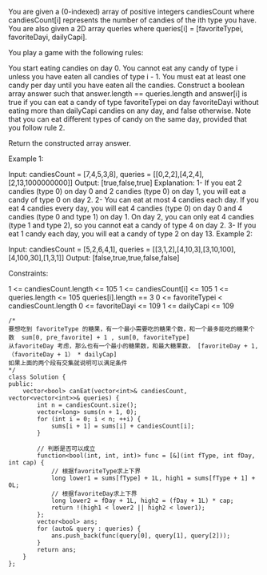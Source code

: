 You are given a (0-indexed) array of positive integers candiesCount where candiesCount[i] represents the number of candies of the ith type you have. You are also given a 2D array queries where queries[i] = [favoriteTypei, favoriteDayi, dailyCapi].

You play a game with the following rules:

You start eating candies on day 0.
You cannot eat any candy of type i unless you have eaten all candies of type i - 1.
You must eat at least one candy per day until you have eaten all the candies.
Construct a boolean array answer such that answer.length == queries.length and answer[i] is true if you can eat a candy of type favoriteTypei on day favoriteDayi without eating more than dailyCapi candies on any day, and false otherwise. Note that you can eat different types of candy on the same day, provided that you follow rule 2.

Return the constructed array answer.

 

Example 1:

Input: candiesCount = [7,4,5,3,8], queries = [[0,2,2],[4,2,4],[2,13,1000000000]]
Output: [true,false,true]
Explanation:
1- If you eat 2 candies (type 0) on day 0 and 2 candies (type 0) on day 1, you will eat a candy of type 0 on day 2.
2- You can eat at most 4 candies each day.
   If you eat 4 candies every day, you will eat 4 candies (type 0) on day 0 and 4 candies (type 0 and type 1) on day 1.
   On day 2, you can only eat 4 candies (type 1 and type 2), so you cannot eat a candy of type 4 on day 2.
3- If you eat 1 candy each day, you will eat a candy of type 2 on day 13.
Example 2:

Input: candiesCount = [5,2,6,4,1], queries = [[3,1,2],[4,10,3],[3,10,100],[4,100,30],[1,3,1]]
Output: [false,true,true,false,false]
 

Constraints:

1 <= candiesCount.length <= 105
1 <= candiesCount[i] <= 105
1 <= queries.length <= 105
queries[i].length == 3
0 <= favoriteTypei < candiesCount.length
0 <= favoriteDayi <= 109
1 <= dailyCapi <= 109

```
/*
要想吃到 favoriteType 的糖果，有一个最小需要吃的糖果个数，和一个最多能吃的糖果个数  sum[0, pre_favorite] + 1 , sum[0, favoriteType]
从favoriteDay 考虑，那么也有一个最小的糖果数，和最大糖果数， [favoriteDay + 1, （favoriteDay + 1） * dailyCap]
如果上面的两个段有交集就说明可以满足条件
*/
class Solution {
public:
    vector<bool> canEat(vector<int>& candiesCount, vector<vector<int>>& queries) {
        int n = candiesCount.size();
        vector<long> sums(n + 1, 0);
        for (int i = 0; i < n; ++i) {
            sums[i + 1] = sums[i] + candiesCount[i];
        }
        
        // 判断是否可以成立
        function<bool(int, int, int)> func = [&](int fType, int fDay, int cap) {
            // 根据favoriteType求上下界
            long lower1 = sums[fType] + 1L, high1 = sums[fType + 1] + 0L;
            // 根据favoriteDay求上下界
            long lower2 = fDay + 1L, high2 = (fDay + 1L) * cap;
            return !(high1 < lower2 || high2 < lower1);
        };
        vector<bool> ans;
        for (auto& query : queries) {
            ans.push_back(func(query[0], query[1], query[2]));
        }
        return ans;
    }
};
```
